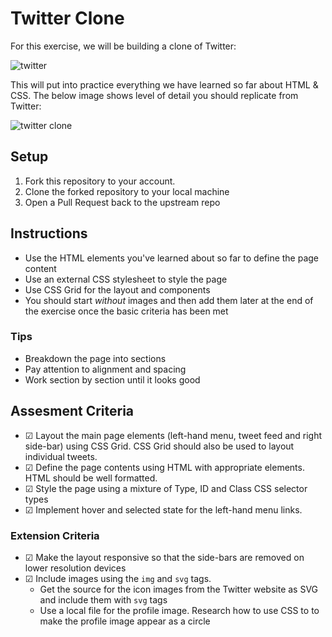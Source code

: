 # Twitter Clone

For this exercise, we will be building a clone of Twitter:

![twitter](images/twitter.png)

This will put into practice everything we have learned so far about HTML & CSS. The below image shows level of detail you should replicate from Twitter:

![twitter clone](images/example.png)

## Setup

1. Fork this repository to your account.
2. Clone the forked repository to your local machine
3. Open a Pull Request back to the upstream repo

## Instructions

- Use the HTML elements you've learned about so far to define the page content
- Use an external CSS stylesheet to style the page
- Use CSS Grid for the layout and components
- You should start _without_ images and then add them later at the end of the exercise once the basic criteria has been met

### Tips

- Breakdown the page into sections
- Pay attention to alignment and spacing
- Work section by section until it looks good

## Assesment Criteria

- &#9745; Layout the main page elements (left-hand menu, tweet feed and right side-bar) using CSS Grid. CSS Grid should also be used to layout individual tweets.
- &#9745; Define the page contents using HTML with appropriate elements. HTML should be well formatted.
- &#9745; Style the page using a mixture of Type, ID and Class CSS selector types
- &#9745; Implement hover and selected state for the left-hand menu links.

### Extension Criteria

- &#9745; Make the layout responsive so that the side-bars are removed on lower resolution devices
- &#9745; Include images using the `img` and `svg` tags.
  - Get the source for the icon images from the Twitter website as SVG and include them with `svg` tags
  - Use a local file for the profile image. Research how to use CSS to to make the profile image appear as a circle
